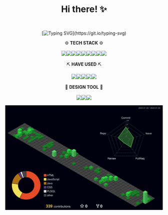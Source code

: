 <!--![woolen's GitHub stats](https://github-readme-stats.vercel.app/api?username=woolen-h&show_icons=true&theme=radical)-->
<div align="center">
<h1>Hi there! ✨</h1><br>
  
  [![Typing SVG](https://readme-typing-svg.demolab.com?font=Permanent+Marker&size=36&duration=3000&pause=500&color=F7F7F7&background=000000&center=true&multiline=true&random=false&width=850&height=60&lines=Welcome+to+my+Github!)](https://git.io/typing-svg)
  
  ⚙ <strong>TECH STACK</strong> ⚙<br><br>
  <img src="https://img.shields.io/badge/HTML5-E34F26?style=flat-square&logo=HTML5&logoColor=white"><img src="https://img.shields.io/badge/CSS-1572B6?style=flat-square&logo=CSS3&logoColor=white"><img src="https://img.shields.io/badge/JAVASCRIPT-F7DF1E?style=flat-square&logo=JAVASCRIPT&logoColor=black"><img src="https://img.shields.io/badge/JQUERY-0769AD?style=flat-square&logo=JQUERY&logoColor=white"><img src="https://img.shields.io/badge/BOOTSTRAP-7952B3?style=flat-square&logo=BOOTSTRAP&logoColor=white"><img src="https://img.shields.io/badge/swiper-6332F6?style=flat-square&logo=swiper&logoColor=white"><img src="https://img.shields.io/badge/STORYBOOK-FF4785?style=flat-square&logo=STORYBOOK&logoColor=white"><img src="https://img.shields.io/badge/GIT-F05032?style=flat-square&logo=GIT&logoColor=white"><img src="https://img.shields.io/badge/GITHUB-181717?style=flat-square&logo=GITHUB&logoColor=white">
  
  ⛏ <strong>HAVE USED</strong> ⛏<br><br>
  <img src="https://img.shields.io/badge/REACT-61DAFB?style=flat-square&logo=REACT&logoColor=black"><img src="https://img.shields.io/badge/VUE.js-4FC08D?style=flat-square&logo=VUE.js&logoColor=white"><img src="https://img.shields.io/badge/AWS-232F3E?style=flat-square&logo=amazon-AWS&logoColor=white"><img src="https://img.shields.io/badge/TOMCAT-F8DC75?style=flat-square&logo=apache-tomcat&logoColor=black"><img src="https://img.shields.io/badge/mariaDB-003545?style=flat-square&logo=mariaDB&logoColor=white">
  
  🎇 <strong>DESIGN TOOL</strong> 🎇<br><br>
  <img src="https://img.shields.io/badge/photoshop-31A8FF?style=flat-square&logo=adobe-photoshop&logoColor=white"><img src="https://img.shields.io/badge/illustrator-FF9A00?style=flat-square&logo=adobe-illustrator&logoColor=white"><img src="https://img.shields.io/badge/indesign-FF3366?style=flat-square&logo=adobe-indesign&logoColor=white">
</div>

![](./profile-3d-contrib/profile-night-green.svg)
